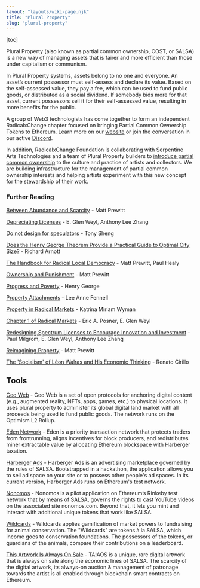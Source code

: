 ```yaml
---
layout: "layouts/wiki-page.njk"
title: "Plural Property"
slug: "plural-property"
---
```

[toc]

Plural Property (also known as partial common ownership, COST, or SALSA) is a new way of managing assets that is fairer and more efficient than those under capitalism or communism.

In Plural Property systems, assets belong to no one and everyone. An asset’s current possessor must self-assess and declare its value. Based on the self-assessed value, they pay a fee, which can be used to fund public goods, or distributed as a social dividend.  If somebody bids more for that asset, current possessors sell it for their self-assessed value, resulting in more benefits for the public.

A group of Web3 technologists has come together to form an independent RadicalxChange chapter focused on bringing Partial Common Ownership Tokens to Ethereum.  Learn more on our [website](https://partialcommonownership.com) or join the conversation in our active [Discord](https://discord.gg/CjxV954JMT).

In addition, RadicalxChange Foundation is collaborating with Serpentine Arts Technologies and a team of Plural Property builders to [introduce partial common ownership](/wiki/pco-art) to the culture and practice of artists and collectors. We are building infrastructure for the management of partial common ownership interests and helping artists experiment with this new concept for the stewardship of their work.

### Further Reading

[Between Abundance and Scarcity](/media/blog/between-scarcity-and-abundance/) - Matt Prewitt

[Depreciating Licenses](https://papers.ssrn.com/sol3/papers.cfm?abstract_id=2744810) - E. Glen Weyl, Anthony Lee Zhang

[Do not design for speculators](https://tonysheng.substack.com/p/dont-design-speculators) - Tony Sheng

[Does the Henry George Theorem Provide a Practical Guide to Optimal City Size?](https://onlinelibrary.wiley.com/doi/abs/10.1111/j.1536-7150.2004.00334.x) - Richard Arnott

[The Handbook for Radical Local Democracy](/media/papers/The_Handbook_for_Radical_Local_Democracy.pdf) - Matt Prewitt, Paul Healy

[Ownership and Punishment](/media/papers/ownership-and-punishment.pdf) - Matt Prewitt

[Progress and Poverty](https://en.wikipedia.org/wiki/Progress_and_Poverty) - Henry George

[Property Attachments](https://lawreview.uchicago.edu/publication/property-attachmentss) - Lee Anne Fennell

[Property in Radical Markets](https://lawreview.uchicago.edu/publication/property-radical-marketss) - Katrina Miriam Wyman

[Chapter 1 of Radical Markets](http://assets.press.princeton.edu/chapters/s11222.pdf) - Eric A. Posner, E. Glen Weyl

[Redesigning Spectrum Licenses to Encourage Innovation and Investment](/media/papers/redesigning-spectrum-licenses-to-encourage-innovation-and-investment.pdf) - Paul Milgrom, E. Glen Weyl, Anthony Lee Zhang

[Reimagining Property](https://medium.com/blockchannel/reimagining-property-fbce9d3832a4) - Matt Prewitt

[The 'Socialism' of Léon Walras and His Economic Thinking](https://www.jstor.org/stable/3486110?seq=1#page_scan_tab_contents) - Renato Cirillo

## Tools

[Geo Web](https://geoweb.land/) - Geo Web is a set of open protocols for anchoring digital content (e.g., augmented reality, NFTs, apps, games, etc.) to physical locations. It uses plural property to administer its global digital land market with all proceeds being used to fund public goods. The network runs on the Optimism L2 Rollup.

[Eden Network](https://www.edennetwork.io/) - Eden is a priority transaction network that protects traders from frontrunning, aligns incentives for block producers, and redistributes miner extractable value by allocating Ethereum blockspace with Harberger taxation.

[Harberger Ads](https://hads.xyz/) - Harberger Ads is an advertising marketplace governed by the rules of SALSA. Bootstrapped in a hackathon, the application allows you to sell ad space on your site or to possess other people's ad spaces. In its current version, Harberger Ads runs on Ethereum's test network.

[Nonomos](https://nonomos.com/) - Nonomos is a pilot application on Ethereum’s Rinkeby test network that by means of SALSA, governs the rights to cast YouTube videos on the associated site nonomos.com. Beyond that, it lets you mint and interact with additional unique tokens that work like SALSA.

[Wildcards](https://wildcards.world/) - Wildcards applies gamification of market powers to fundraising for animal conservation. The "Wildcards" are tokens à la SALSA, which income goes to conservation foundations. The possessors of the tokens, or guardians of the animals, compare their contributions on a leaderboard.

[This Artwork Is Always On Sale](https://thisartworkisalwaysonsale.com/) - TAIAOS is a unique, rare digital artwork that is always on sale along the economic lines of SALSA. The scarcity of the digital artwork, its always-on auction & management of patronage towards the artist is all enabled through blockchain smart contracts on Ethereum.